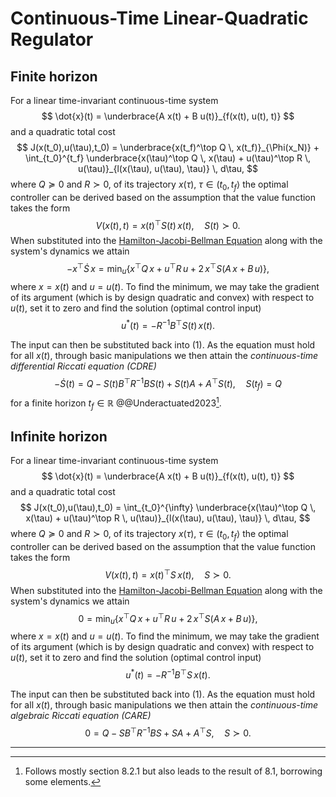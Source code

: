# Continuous-Time Linear-Quadratic Regulator

## Finite horizon

For a linear time-invariant continuous-time system
$$
\dot{x}(t) = \underbrace{A x(t) + B u(t)}_{f(x(t), u(t), t)}
$$
and a quadratic total cost
$$
J(x(t_0),u(\tau),t_0) = \underbrace{x(t_f)^\top Q \, x(t_f)}_{\Phi(x_N)} + \int_{t_0}^{t_f} \underbrace{x(\tau)^\top Q \, x(\tau) + u(\tau)^\top R \, u(\tau)}_{l(x(\tau), u(\tau), \tau)} \, d\tau,
$$
where $Q \succeq 0$ and $R \succ 0$, of its trajectory $x(\tau)$, $\tau \in (t_0,t_f\rangle$ the optimal controller can be derived based on the assumption that the value function takes the form
$$
V(x(t),t) = x(t)^\top S(t) \, x(t), \quad S(t) \succ 0.
$$
When substituted into the [Hamilton-Jacobi-Bellman Equation](HJB.md) along with the system's dynamics we attain
$$
-x^\top \dot{S} \, x = \min_{u} \left\{x^\top Q \, x + u^\top R \, u + 2 \, x^\top S \left(A \, x + B \, u\right) \right\}, \tag{1}
$$
where $x = x(t)$ and $u = u(t)$. To find the minimum, we may take the gradient of its argument (which is by design quadratic and convex) with respect to $u(t)$, set it to zero and find the solution (optimal control input)
$$
u^*(t) = -R^{-1} B^\top S(t) \, x(t) .
$$

The input can then be substituted back into (1). As the equation must hold for all $x(t)$, through basic manipulations we then attain the *continuous-time differential Riccati equation (CDRE)*
$$
-\dot{S}(t) = Q - S(t) B^\top R^{-1} B S(t) + S(t) A + A^\top S(t), \quad S(t_f) = Q
$$
for a finite horizon $t_f \in \mathbb{R}$ @@Underactuated2023[^1].

## Infinite horizon

For a linear time-invariant continuous-time system
$$
\dot{x}(t) = \underbrace{A x(t) + B u(t)}_{f(x(t), u(t), t)}
$$
and a quadratic total cost
$$
J(x(t_0),u(\tau),t_0) = \int_{t_0}^{\infty} \underbrace{x(\tau)^\top Q \, x(\tau) + u(\tau)^\top R \, u(\tau)}_{l(x(\tau), u(\tau), \tau)} \, d\tau,
$$
where $Q \succeq 0$ and $R \succ 0$, of its trajectory $x(\tau)$, $\tau \in (t_0,t_f\rangle$ the optimal controller can be derived based on the assumption that the value function takes the form
$$
V(x(t),t) = x(t)^\top S \, x(t), \quad S \succ 0.
$$
When substituted into the [Hamilton-Jacobi-Bellman Equation](HJB.md) along with the system's dynamics we attain
$$
0 = \min_{u} \left\{x^\top Q \, x + u^\top R \, u + 2 \, x^\top S \left(A \, x + B \, u\right) \right\}, \tag{1}
$$
where $x = x(t)$ and $u = u(t)$. To find the minimum, we may take the gradient of its argument (which is by design quadratic and convex) with respect to $u(t)$, set it to zero and find the solution (optimal control input)
$$
u^*(t) = -R^{-1} B^\top S \, x(t) .
$$

The input can then be substituted back into (1). As the equation must hold for all $x(t)$, through basic manipulations we then attain the *continuous-time algebraic Riccati equation (CARE)*
$$
0 = Q - S B^\top R^{-1} B S + S A + A^\top S, \quad S \succ 0.
$$

---

[^1]: Follows mostly section 8.2.1 but also leads to the result of 8.1, borrowing some elements.

